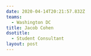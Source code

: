 ```yaml
---
date: 2020-04-14T20:21:57.832Z
teams:
  - Washington DC
title: Jacob Cohen
dsotitle:
  - Student Consultant
layout: post
---
```

